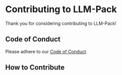 
# Contributing to LLM-Pack

Thank you for considering contributing to LLM-Pack!

## Code of Conduct

Please adhere to our [Code of Conduct](./CODE_OF_CONDUCT.md).

## How to Contribute
